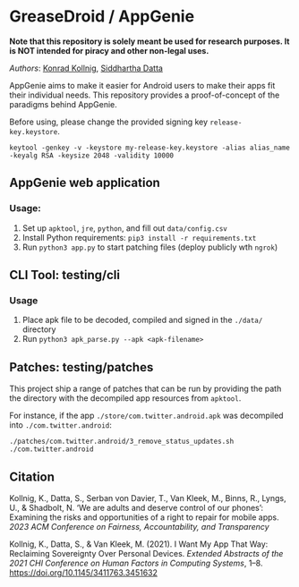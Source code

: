 # GreaseDroid / AppGenie

**Note that this repository is solely meant be used for research purposes. It is NOT intended for piracy and other non-legal uses.**

<i>Authors</i>: [Konrad Kollnig](https://github.com/kasnder), [Siddhartha Datta](https://github.com/dattasiddhartha)

AppGenie aims to make it easier for Android users to make their apps fit their individual needs. This repository provides a proof-of-concept of the paradigms behind AppGenie.

Before using, please change the provided signing key `release-key.keystore`.

```{bash}
keytool -genkey -v -keystore my-release-key.keystore -alias alias_name -keyalg RSA -keysize 2048 -validity 10000
```

## AppGenie web application

### Usage:

1. Set up `apktool`, `jre`, `python`, and fill out `data/config.csv`
2. Install Python requirements: `pip3 install -r requirements.txt `
3. Run `python3 app.py` to start patching files (deploy publicly wth `ngrok`)

## CLI Tool: testing/cli

### Usage

1. Place apk file to be decoded, compiled and signed in the `./data/` directory
2. Run `python3 apk_parse.py --apk <apk-filename>`

## Patches: testing/patches

This project ship a range of patches that can be run by providing the path the directory with the decompiled app resources from `apktool`.

For instance, if the app `./store/com.twitter.android.apk` was decompiled into `./com.twitter.android`:

```{bash}
./patches/com.twitter.android/3_remove_status_updates.sh ./com.twitter.android
```

## Citation

Kollnig, K., Datta, S., Serban von Davier, T., Van Kleek, M., Binns, R., Lyngs, U., & Shadbolt, N. ‘We are adults and deserve control of our phones’: Examining the risks and opportunities of a right to repair for mobile apps. *2023 ACM Conference on Fairness, Accountability, and Transparency*

Kollnig, K., Datta, S., & Van Kleek, M. (2021). I Want My App That Way: Reclaiming Sovereignty Over Personal Devices. *Extended Abstracts of the 2021 CHI Conference on Human Factors in Computing Systems*, 1–8. https://doi.org/10.1145/3411763.3451632
